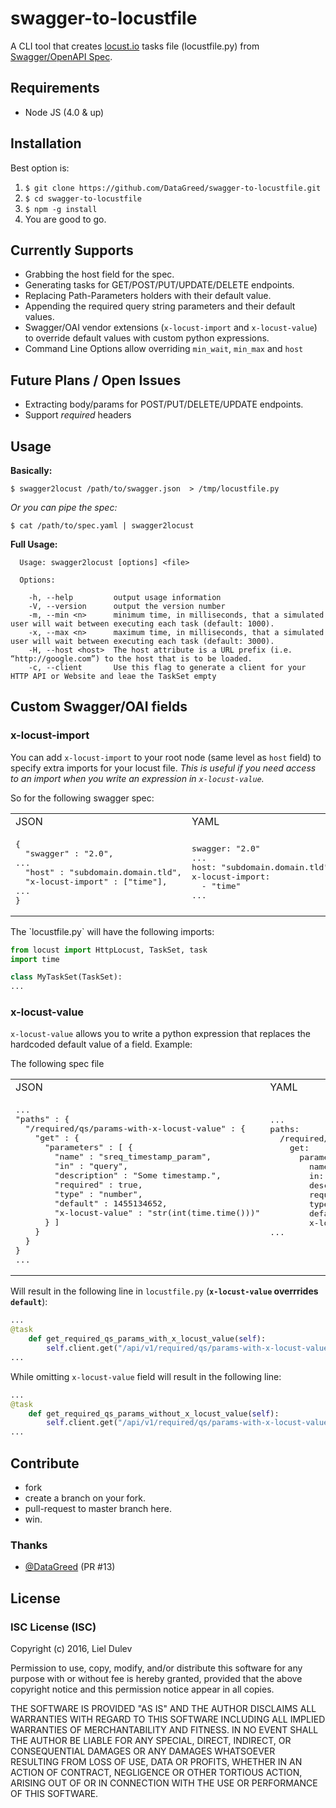 # swagger-to-locustfile
A CLI tool that creates [locust.io](http://locust.io) tasks file (locustfile.py) from [Swagger/OpenAPI Spec](https://github.com/OAI/OpenAPI-Specification).

## Requirements
* Node JS (4.0 & up)

## Installation

Best option is:

  1. `$ git clone https://github.com/DataGreed/swagger-to-locustfile.git`
  2. `$ cd swagger-to-locustfile`
  3. `$ npm -g install`
  4. You are good to go.

## Currently Supports
* Grabbing the host field for the spec.
* Generating tasks for GET/POST/PUT/UPDATE/DELETE endpoints.
* Replacing Path-Parameters holders with their default value.
* Appending the required query string parameters and their default values.
* Swagger/OAI vendor extensions (`x-locust-import` and `x-locust-value`) to override default values with custom python expressions.
* Command Line Options allow overriding `min_wait`, `min_max` and `host`

## Future Plans / Open Issues
* Extracting body/params for POST/PUT/DELETE/UPDATE endpoints.
* Support *required* headers

## Usage

__Basically:__

`$ swagger2locust /path/to/swagger.json  > /tmp/locustfile.py`

_Or you can pipe the spec:_


`$ cat /path/to/spec.yaml | swagger2locust`


__Full Usage:__

```
  Usage: swagger2locust [options] <file>

  Options:

    -h, --help         output usage information
    -V, --version      output the version number
    -m, --min <n>      minimum time, in milliseconds, that a simulated user will wait between executing each task (default: 1000).
    -x, --max <n>      maximum time, in milliseconds, that a simulated user will wait between executing each task (default: 3000).
    -H, --host <host>  The host attribute is a URL prefix (i.e. “http://google.com”) to the host that is to be loaded.
    -c, --client       Use this flag to generate a client for your HTTP API or Website and leae the TaskSet empty
```

## Custom Swagger/OAI fields

### x-locust-import

You can add `x-locust-import` to your root node (same level as `host` field) to specify extra imports for your locust file. _This is useful if you need access to an import when you write an expression in `x-locust-value`._

So for the following swagger spec:

<table>
<tr><td>JSON</td><td>YAML</td></tr>
<tr><td><pre>
{
  "swagger" : "2.0",
...
  "host" : "subdomain.domain.tld",
  "x-locust-import" : ["time"],
...
}
</pre></td><td><pre>
swagger: "2.0"
...
host: "subdomain.domain.tld"
x-locust-import: 
  - "time"
...
</pre></td></tr>
</table>
The `locustfile.py` will have the following imports:

```.py
from locust import HttpLocust, TaskSet, task
import time

class MyTaskSet(TaskSet):
...
```

### x-locust-value

`x-locust-value` allows you to write a python expression that replaces the hardcoded
default value of a field. 
Example:

The following spec file

<table>
<tr><td>JSON</td><td>YAML</td></tr>
<tr><td><pre>
...
"paths" : {
  "/required/qs/params-with-x-locust-value" : {
    "get" : {
      "parameters" : [ {
        "name" : "sreq_timestamp_param",
        "in" : "query",
        "description" : "Some timestamp.",
        "required" : true,
        "type" : "number",
        "default" : 1455134652,
        "x-locust-value" : "str(int(time.time()))"
      } ]
    }
  }
}
...
</pre></td><td style="valign:top"><pre>
...
paths: 
  /required/qs/params-with-x-locust-value: 
    get: 
      parameters: - 
        name: "req_timestamp_param"
        in: "query"
        description: "Some timestamp."
        required: true
        type: "number"
        default: 1455134652
        x-locust-value: "str(int(time.time()))"
...




</pre></td></tr></table>

Will result in the following line in `locustfile.py` (__`x-locust-value`
overrrides `default`__): 

```.py
...
@task
    def get_required_qs_params_with_x_locust_value(self):
        self.client.get("/api/v1/required/qs/params-with-x-locust-value?some_required_timestamp_param={0}".format(str(int(time.time()))))
...
```

While omitting `x-locust-value` field will result in the following line:

```.py
...
@task
    def get_required_qs_params_without_x_locust_value(self):
        self.client.get("/api/v1/required/qs/params-with-x-locust-value?some_required_timestamp_param={0}".format("1455134652"))
...
```


## Contribute 
  * fork
  * create a branch on your fork.
  * pull-request to master branch here.
  * win.

### Thanks

- [@DataGreed](https://github.com/DataGreed) (PR #13)
  
## License

### ISC License (ISC)
Copyright (c) 2016, Liel Dulev

Permission to use, copy, modify, and/or distribute this software for any purpose with or without fee is hereby granted, provided that the above copyright notice and this permission notice appear in all copies.

THE SOFTWARE IS PROVIDED "AS IS" AND THE AUTHOR DISCLAIMS ALL WARRANTIES WITH REGARD TO THIS SOFTWARE INCLUDING ALL IMPLIED WARRANTIES OF MERCHANTABILITY AND FITNESS. IN NO EVENT SHALL THE AUTHOR BE LIABLE FOR ANY SPECIAL, DIRECT, INDIRECT, OR CONSEQUENTIAL DAMAGES OR ANY DAMAGES WHATSOEVER RESULTING FROM LOSS OF USE, DATA OR PROFITS, WHETHER IN AN ACTION OF CONTRACT, NEGLIGENCE OR OTHER TORTIOUS ACTION, ARISING OUT OF OR IN CONNECTION WITH THE USE OR PERFORMANCE OF THIS SOFTWARE.
